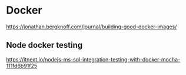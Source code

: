 # Docker

https://jonathan.bergknoff.com/journal/building-good-docker-images/
## Node docker testing
https://itnext.io/nodejs-ms-sql-integration-testing-with-docker-mocha-111fd6b91f25

